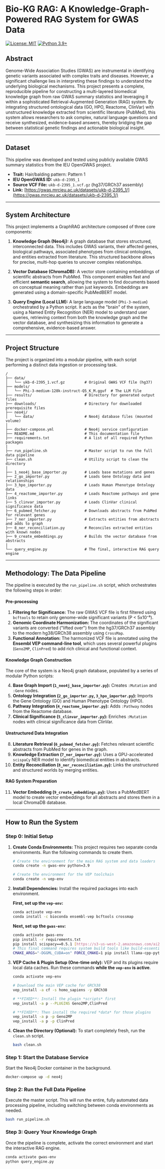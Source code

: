 # Bio-KG RAG: A Knowledge-Graph-Powered RAG System for GWAS Data

[![License: MIT](https://img.shields.io/badge/License-MIT-yellow.svg)](https://opensource.org/licenses/MIT)
[![Python 3.9+](https://img.shields.io/badge/python-3.9+-blue.svg)](https://www.python.org/downloads/release/python-390/)

## Abstract

Genome-Wide Association Studies (GWAS) are instrumental in identifying genetic variants associated with complex traits and diseases. However, a significant challenge lies in interpreting these findings to understand the underlying biological mechanisms. This project presents a complete, reproducible pipeline for constructing a multi-layered biomedical knowledge graph from raw GWAS summary statistics and leveraging it within a sophisticated Retrieval-Augmented Generation (RAG) system. By integrating structured ontological data (GO, HPO, Reactome, ClinVar) with unstructured knowledge extracted from scientific literature (PubMed), this system allows researchers to ask complex, natural language questions and receive synthesized, evidence-based answers, thereby bridging the gap between statistical genetic findings and actionable biological insight.

---

## Dataset

This pipeline was developed and tested using publicly available GWAS summary statistics from the IEU OpenGWAS project.

-   **Trait:** Hair/balding pattern: Pattern 1
-   **IEU OpenGWAS ID:** `ukb-d-2395_1`
-   **Source VCF File:** `ukb-d-2395_1.vcf.gz` (hg37/GRCh37 assembly)
-   **Link:** [https://gwas.mrcieu.ac.uk/datasets/ukb-d-2395_1/](https://gwas.mrcieu.ac.uk/datasets/ukb-d-2395_1/)

---

## System Architecture

This project implements a GraphRAG architecture composed of three core components:

1.  **Knowledge Graph (Neo4j):** A graph database that stores structured, interconnected data. This includes GWAS variants, their affected genes, biological pathways, associated phenotypes from clinical ontologies, and entities extracted from literature. This structured backbone allows for precise, multi-hop queries to uncover complex relationships.

2.  **Vector Database (ChromaDB):** A vector store containing embeddings of scientific abstracts from PubMed. This component enables fast and efficient **semantic search**, allowing the system to find documents based on conceptual meaning rather than just keywords. Embeddings are generated using a domain-specific PubMedBERT model.

3.  **Query Engine (Local LLM):** A large language model (`Phi-3-medium`) orchestrated by a Python script. It acts as the "brain" of the system, using a Named Entity Recognition (NER) model to understand user queries, retrieving context from both the knowledge graph and the vector database, and synthesizing this information to generate a comprehensive, evidence-based answer.

---

## Project Structure

The project is organized into a modular pipeline, with each script performing a distinct data ingestion or processing task.

```
/
├── data/
│   └── ukb-d-2395_1.vcf.gz         # Original GWAS VCF file (hg37)
├── models/
│   └── Phi-3-medium-128k-instruct-Q5_K_M.gguf  # The LLM file
├── results/                        # Directory for generated output files
├── downloads/                      # Directory for downloaded prerequisite files
├── neo4j/
│   └── data/                       # Neo4j database files (mounted volume)
│
├── docker-compose.yml              # Neo4j service configuration
├── README.md                       # This documentation file
├── requirements.txt                # A list of all required Python packages
|
├── run_pipeline.sh                 # Master script to run the full data pipeline
├── clean.sh                        # Utility script to clean the directory
|
├── 1_neo4j_base_importer.py        # Loads base mutations and genes
├── 2_go_importer.py                # Loads Gene Ontology data and relationships
├── 3_hpo_importer.py               # Loads Human Phenotype Ontology data
├── 4_reactome_importer.py          # Loads Reactome pathways and gene links
├── 5_clinvar_importer.py           # Loads ClinVar clinical significance data
├── 6_pubmed_fetcher.py             # Downloads abstracts from PubMed for relevant genes
├── 7_ner_importer.py               # Extracts entities from abstracts and adds to graph
├── 8_ner_reconciliation.py         # Reconciles extracted entities with known nodes
├── 9_create_embeddings.py          # Builds the vector database from abstracts
|
└── query_engine.py                 # The final, interactive RAG query engine
```

---

## Methodology: The Data Pipeline

The pipeline is executed by the `run_pipeline.sh` script, which orchestrates the following steps in order:

#### Pre-processing
1.  **Filtering for Significance:** The raw GWAS VCF file is first filtered using `bcftools` to retain only genome-wide significant variants (P < 5x10⁻⁸).
2.  **Genomic Coordinate Harmonization:** The coordinates of the significant variants are converted ("lifted over") from the hg37/GRCh37 assembly to the modern hg38/GRCh38 assembly using `CrossMap`.
3.  **Functional Annotation:** The harmonized VCF file is annotated using the **Ensembl VEP command-line tool**, which uses several powerful plugins (`Geno2MP`, `ClinPred`) to add rich clinical and functional context.

#### Knowledge Graph Construction
The core of the system is a Neo4j graph database, populated by a series of modular Python scripts:

4.  **Base Graph Import (`1_neo4j_base_importer.py`):** Creates `:Mutation` and `:Gene` nodes.
5.  **Ontology Integration (`2_go_importer.py`, `3_hpo_importer.py`):** Imports the Gene Ontology (GO) and Human Phenotype Ontology (HPO).
6.  **Pathway Integration (`4_reactome_importer.py`):** Adds `:Pathway` nodes from the Reactome database.
7.  **Clinical Significance (`5_clinvar_importer.py`):** Enriches `:Mutation` nodes with clinical significance data from ClinVar.

#### Unstructured Data Integration
8.  **Literature Retrieval (`6_pubmed_fetcher.py`):** Fetches relevant scientific abstracts from PubMed for genes in the graph.
9.  **Knowledge Extraction (`7_ner_importer.py`):** Uses a GPU-accelerated `scispaCy` NER model to identify biomedical entities in abstracts.
10. **Entity Reconciliation (`8_ner_reconciliation.py`):** Links the unstructured and structured worlds by merging entities.

#### RAG System Preparation
11. **Vector Embedding (`9_create_embeddings.py`):** Uses a PubMedBERT model to create vector embeddings for all abstracts and stores them in a local ChromaDB database.

---

## How to Run the System

### Step 0: Initial Setup

1.  **Create Conda Environments:** This project requires two separate conda environments. Run the following commands to create them.

    ```bash
    # Create the environment for the main RAG system and data loaders
    conda create -n gwas-env python=3.9
    
    # Create the environment for the VEP toolchain
    conda create -n vep-env
    ```

2.  **Install Dependencies:** Install the required packages into each environment.

    **First, set up the `vep-env`:**
    ```bash
    conda activate vep-env
    conda install -c bioconda ensembl-vep bcftools crossmap
    ```

    **Next, set up the `gwas-env`:**
    ```bash
    conda activate gwas-env
    pip install -r requirements.txt
    pip install scispacy==0.5.1 [https://s3-us-west-2.amazonaws.com/ai2-s2-scispacy/releases/v0.5.1/en_core_sci_lg-0.5.1.tar.gz](https://s3-us-west-2.amazonaws.com/ai2-s2-scispacy/releases/v0.5.1/en_core_sci_lg-0.5.1.tar.gz)
    # This final command requires system build tools like build-essential and cmake
    CMAKE_ARGS="-DGGML_CUDA=on" FORCE_CMAKE=1 pip install llama-cpp-python --force-reinstall --upgrade --no-cache-dir
    ```

3.  **VEP Cache & Plugin Setup (One-time only):** VEP and its plugins require local data caches. Run these commands **while the `vep-env` is active**.

    ```bash
    conda activate vep-env
    
    # Download the main VEP cache for GRCh38
    vep_install -a cf -s homo_sapiens -y GRCh38

    # **FIXED**: Install the plugin *scripts* first
    vep_install -a p --PLUGINS Geno2MP,ClinPred

    # **FIXED**: Then install the required *data* for those plugins
    vep_install -a p -p Geno2MP
    vep_install -a p -p ClinPred
    ```

4.  **Clean the Directory (Optional):** To start completely fresh, run the `clean.sh` script.
    ```bash
    bash clean.sh
    ```

### Step 1: Start the Database Service

Start the Neo4j Docker container in the background.
```bash
docker-compose up -d neo4j
```

### Step 2: Run the Full Data Pipeline

Execute the master script. This will run the entire, fully automated data processing pipeline, including switching between conda environments as needed.
```bash
bash run_pipeline.sh
```

### Step 3: Query Your Knowledge Graph

Once the pipeline is complete, activate the correct environment and start the interactive RAG engine.
```bash
conda activate gwas-env
python query_engine.py
```
